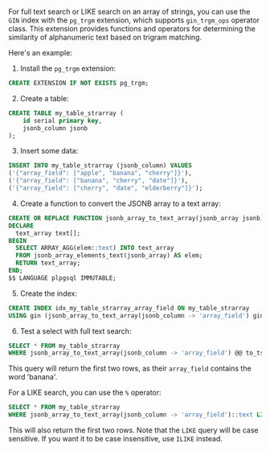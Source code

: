 For full text search or LIKE search on an array of strings, you can use the `GIN` index with the `pg_trgm` extension, which supports `gin_trgm_ops` operator class.
This extension provides functions and operators for determining the similarity of alphanumeric text based on trigram matching.

Here's an example:

1. Install the `pg_trgm` extension:

```sql
CREATE EXTENSION IF NOT EXISTS pg_trgm;
```

2. Create a table:

```sql
CREATE TABLE my_table_strarray (
    id serial primary key,
    jsonb_column jsonb
);
```

3. Insert some data:

```sql
INSERT INTO my_table_strarray (jsonb_column) VALUES
('{"array_field": ["apple", "banana", "cherry"]}'),
('{"array_field": ["banana", "cherry", "date"]}'),
('{"array_field": ["cherry", "date", "elderberry"]}');
```

4. Create a function to convert the JSONB array to a text array:

```sql
CREATE OR REPLACE FUNCTION jsonb_array_to_text_array(jsonb_array jsonb) RETURNS text[] AS $$
DECLARE
  text_array text[];
BEGIN
  SELECT ARRAY_AGG(elem::text) INTO text_array
  FROM jsonb_array_elements_text(jsonb_array) AS elem;
  RETURN text_array;
END;
$$ LANGUAGE plpgsql IMMUTABLE;
```

5. Create the index:

```sql
CREATE INDEX idx_my_table_strarray_array_field ON my_table_strarray
USING gin (jsonb_array_to_text_array(jsonb_column -> 'array_field') gin_trgm_ops);
```

6. Test a select with full text search:

```sql
SELECT * FROM my_table_strarray
WHERE jsonb_array_to_text_array(jsonb_column -> 'array_field') @@ to_tsquery('banana');
```

This query will return the first two rows, as their `array_field` contains the word 'banana'.

For a LIKE search, you can use the `%` operator:

```sql
SELECT * FROM my_table_strarray
WHERE jsonb_array_to_text_array(jsonb_column -> 'array_field')::text LIKE '%banana%';
```

This will also return the first two rows. Note that the `LIKE` query will be case sensitive. If you want it to be case insensitive, use `ILIKE` instead.
